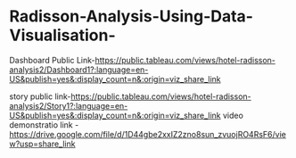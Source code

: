 # Radisson-Analysis-Using-Data-Visualisation-


Dashboard Public Link-https://public.tableau.com/views/hotel-radisson-analysis2/Dashboard1?:language=en-US&publish=yes&:display_count=n&:origin=viz_share_link

story public link-https://public.tableau.com/views/hotel-radisson-analysis2/Story1?:language=en-US&publish=yes&:display_count=n&:origin=viz_share_link
video demonstratio link -https://drive.google.com/file/d/1D44gbe2xxIZ2zno8sun_zvuojRO4RsF6/view?usp=share_link
